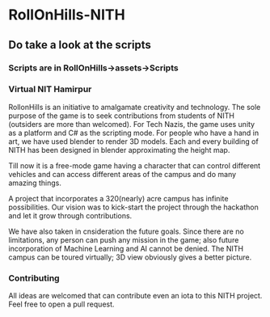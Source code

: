 # RollOnHills-NITH
## Do take a look at the scripts 
### Scripts are in RollOnHills->assets->Scripts 

### Virtual NIT Hamirpur

RollonHills is an initiative to amalgamate creativity and technology. The sole purpose of the game is to seek contributions from students of NITH (outsiders are more than welcomed). For Tech Nazis, the game uses unity as a platform and C# as the scripting mode. For people who have a hand in art, we have used blender to render 3D models. Each and every building of NITH has been designed in blender approximating the height map. 

Till now it is a free-mode game having a character that can control different vehicles and can access different areas of the campus and do many amazing things.

A project that incorporates a 320(nearly) acre campus has infinite possibilities. Our vision was to kick-start the project through the hackathon and let it grow through contributions. 

We have also taken in cnsideration the future goals. Since there are no limitations, any person can push any mission in the game; also future incorporation of Machine Learning and AI cannot be denied. The NITH campus can be toured virtually; 3D view obviously gives a better picture. 

### Contributing

All ideas are welcomed that can contribute even an iota to this NITH project. Feel free to open a pull request.


